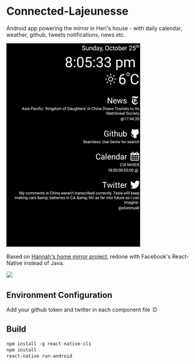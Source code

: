 # Connected-Lajeunesse

Android app powering the mirror in Heri's house - with daily calendar, weather, github, tweets notifications, news etc.

<img src="https://github.com/heri/Connected-Lajeunesse/blob/master/preview.jpg?raw=true" width="350px" />


Based on [Hannah's home mirror project](https://github.com/HannahMitt/HomeMirror), redone with Facebook's React-Native instead of Java.

<img src="https://raw.githubusercontent.com/HannahMitt/HomeMirror/master/design/IMG_20150825_191621.jpg" width="350px" />


## Environment Configuration
Add your github token and twitter in each component file :D

## Build
```
npm install -g react-native-cli
npm install
react-native run-android
```
